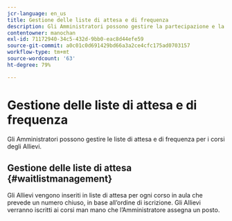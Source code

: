 ```yaml
---
jcr-language: en_us
title: Gestione delle liste di attesa e di frequenza
description: Gli Amministratori possono gestire la partecipazione e la lista d’attesa dei corsi per gli Allievi Adobe Learning Manager.
contentowner: manochan
exl-id: 71172940-34c5-432d-9bb0-eac8d44efe59
source-git-commit: a0c01c0d691429bd66a3a2ce4cfc175ad0703157
workflow-type: tm+mt
source-wordcount: '63'
ht-degree: 79%

---
```


# Gestione delle liste di attesa e di frequenza

Gli Amministratori possono gestire le liste di attesa e di frequenza per i corsi degli Allievi.

## Gestione delle liste di attesa {#waitlistmanagement}

Gli Allievi vengono inseriti in liste di attesa per ogni corso in aula che prevede un numero chiuso, in base all’ordine di iscrizione. Gli Allievi verranno iscritti ai corsi man mano che l’Amministratore assegna un posto.
